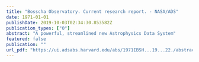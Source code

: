 ```yaml
---
title: "Bosscha Observatory. Current research report. - NASA/ADS"
date: 1971-01-01
publishDate: 2019-10-03T02:34:30.853582Z
publication_types: ["0"]
abstract: "A powerful, streamlined new Astrophysics Data System"
featured: false
publication: ""
url_pdf: "https://ui.adsabs.harvard.edu/abs/1971IBSH...19...22./abstract"
---
```


